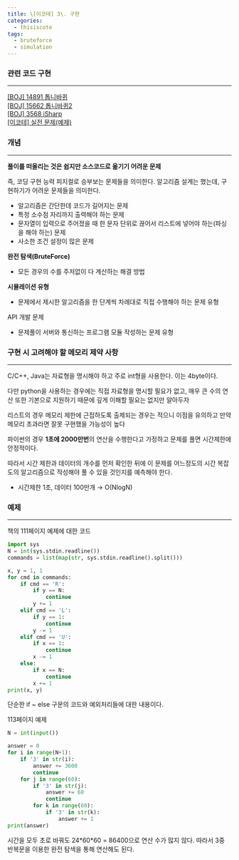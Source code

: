 ```yaml
---
title: \[이코테] 3\. 구현
categories: 
  - thisiscote
tags: 
  - bruteforce
  - simulation
---
```


### 관련 코드 구현

---

[[BOJ] 14891 톱니바퀴](http://akgop.github.io/boj/BOJ14891/)<br>
[[BOJ] 15662 톱니바퀴2](http://akgop.github.io/boj/BOJ15662/)<br>
[[BOJ] 3568 iSharp](http://akgop.github.io/boj/BOJ3568/)<br>
[[이코테] 실전 문제(예제)](http://akgop.github.io/thisiscote/thisiscote_31/)


### 개념

---

**풀이를 떠올리는 것은 쉽지만 소스코드로 옮기기 어려운 문제**

즉, 코딩 구현 능력 피지컬로 승부보는 문제들을 의미한다. 알고리즘 설계는 했는데, 구현하기가 어려운 문제들을 의미한다.

- 알고리즘은 간단한데 코드가 길어지는 문제
- 특정 소수점 자리까지 출력해야 하는 문제
- 문자열이 입력으로 주어졌을 때 한 문자 단위로 끊어서 리스트에 넣어야 하는(파싱을 해야 하는) 문제
- 사소한 조건 설정이 많은 문제

**완전 탐색(BruteForce)**

- 모든 경우의 수를 주저없이 다 계산하는 해결 방법

**시뮬레이션 유형**

- 문제에서 제시한 알고리즘을 한 단계씩 차례대로 직접 수행해야 하는 문제 유형

API 개발 문제

- 문제풀이 서버와 통신하는 프로그램 모듈 작성하는 문제 유형

### 구현 시 고려해야 할 메모리 제약 사항

---

C/C++, Java는 자료형을 명시해야 하고 주로 int형을 사용한다. 이는 4byte이다.

다만 python을 사용하는 경우에는 직접 자료형을 명시할 필요가 없고, 매우 큰 수의 연산 또한 기본으로 지원하기 때문에 깊게 이해할 필요는 없지만 알아두자

리스트의 경우 메모리 제한에 근접하도록 출제되는 경우는 적으니 이점을 유의하고 만약 메모리 초과라면 잘못 구현했을 가능성이 높다

파이썬의 경우 **1초에 2000만번**의 연산을 수행한다고 가정하고 문제를 풀면 시간제한에 안정적이다.

따라서 시간 제한과 데이터의 개수를 먼저 확인한 뒤에 이 문제를 어느정도의 시간 복잡도의 알고리즘으로 작성해야 풀 수 있을 것인지를 예측해야 한다.

- 시간제한 1초, 데이터 100만개 → O(NlogN)

### 예제

---

책의 111페이지 예제에 대한 코드

```python
import sys
N = int(sys.stdin.readline())
commands = list(map(str, sys.stdin.readline().split()))

x, y = 1, 1
for cmd in commands:
    if cmd == 'R':
        if y == N:
            continue
        y += 1
    elif cmd == 'L':
        if y == 1:
            continue
        y -= 1
    elif cmd == 'U':
        if x == 1:
            continue
        x -= 1
    else:
        if x == N:
            continue
        x += 1
print(x, y)
```

단순한 if ~ else 구문의 코드와 예외처리들에 대한 내용이다. 

113페이지 예제

```python
N = int(input())

answer = 0
for i in range(N+1):
    if '3' in str(i):
        answer += 3600
        continue
    for j in range(60):
        if '3' in str(j):
            answer += 60
            continue
        for k in range(60):
            if '3' in str(k):
                answer += 1
print(answer)
```

시간을 모두 초로 바꿔도 24\*60\*60 = 86400으로 연산 수가 많지 않다. 따라서 3중 반복문을 이용한 완전 탐색을 통해 연산해도 된다. 
